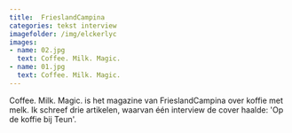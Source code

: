 ```yaml
---
title:  FrieslandCampina
categories: tekst interview
imagefolder: /img/elckerlyc
images:
- name: 02.jpg
  text: Coffee. Milk. Magic.
- name: 01.jpg
  text: Coffee. Milk. Magic.
---
```


Coffee. Milk. Magic. is het magazine van FrieslandCampina over koffie met melk. Ik schreef drie artikelen, waarvan één interview de cover haalde: 'Op de koffie bij Teun'. 
